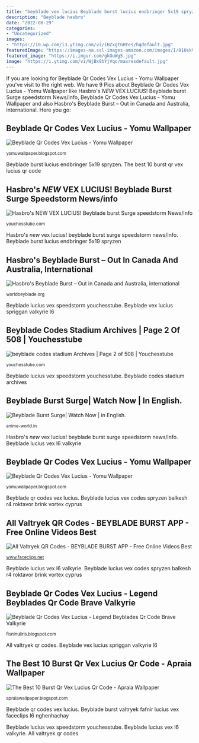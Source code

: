```yaml
---
title: "beyblade vex lucius Beyblade burst lucius endbringer 5x19 spryzen"
description: "Beyblade hasbro"
date: "2022-08-29"
categories:
- "Uncategorized"
images:
- "https://i0.wp.com/i3.ytimg.com/vi/iHZxgtGHtes/hqdefault.jpg"
featuredImage: "https://images-na.ssl-images-amazon.com/images/I/81UskVxZ9jL._AC_SL1500_.jpg"
featured_image: "https://i.imgur.com/gkOuWg5.jpg"
image: "https://i.ytimg.com/vi/WjBx9bYjVqo/maxresdefault.jpg"
---
```


If you are looking for Beyblade Qr Codes Vex Lucius - Yomu Wallpaper you've visit to the right web. We have 9 Pics about Beyblade Qr Codes Vex Lucius - Yomu Wallpaper like Hasbro&#039;s *NEW* VEX LUCIUS! Beyblade burst Surge speedstorm News/info, Beyblade Qr Codes Vex Lucius - Yomu Wallpaper and also Hasbro&#039;s Beyblade Burst – Out in Canada and Australia, international. Here you go:

## Beyblade Qr Codes Vex Lucius - Yomu Wallpaper

![Beyblade Qr Codes Vex Lucius - Yomu Wallpaper](https://i.ytimg.com/vi/2_CY0vzsaB8/maxresdefault.jpg "Beyblade qr codes vex lucius")

<small>yomuwallpaper.blogspot.com</small>

Beyblade burst lucius endbringer 5x19 spryzen. The best 10 burst qr vex lucius qr code

## Hasbro&#039;s *NEW* VEX LUCIUS! Beyblade Burst Surge Speedstorm News/info

![Hasbro&#039;s *NEW* VEX LUCIUS! Beyblade burst Surge speedstorm News/info](https://i.ytimg.com/vi/WjBx9bYjVqo/maxresdefault.jpg "Beyblade hasbro")

<small>youchesstube.com</small>

Hasbro&#039;s *new* vex lucius! beyblade burst surge speedstorm news/info. Beyblade burst lucius endbringer 5x19 spryzen

## Hasbro&#039;s Beyblade Burst – Out In Canada And Australia, International

![Hasbro&#039;s Beyblade Burst – Out in Canada and Australia, international](https://images-na.ssl-images-amazon.com/images/I/81UskVxZ9jL._AC_SL1500_.jpg "Beyblade hasbro")

<small>worldbeyblade.org</small>

Beyblade lucius vex speedstorm youchesstube. Beyblade vex lucius spriggan valkyrie l6

## Beyblade Codes Stadium Archives | Page 2 Of 508 | Youchesstube

![beyblade codes stadium Archives | Page 2 of 508 | Youchesstube](https://i.ytimg.com/vi/_XN5SxMhAgg/maxresdefault.jpg "Beyblade burst valtryek fafnir lucius vex faceclips l6 nghenhachay")

<small>youchesstube.com</small>

Beyblade lucius vex speedstorm youchesstube. Beyblade codes stadium archives

## Beyblade Burst Surge| Watch Now | In English.

![Beyblade Burst Surge| Watch Now | in English.](https://i.imgur.com/gkOuWg5.jpg "Beyblade qr codes vex lucius")

<small>anime-world.in</small>

Hasbro&#039;s *new* vex lucius! beyblade burst surge speedstorm news/info. Beyblade lucius vex l6 valkyrie

## Beyblade Qr Codes Vex Lucius - Yomu Wallpaper

![Beyblade Qr Codes Vex Lucius - Yomu Wallpaper](https://i.pinimg.com/474x/a4/cf/70/a4cf70cc4a2964846efea6e55439f28d.jpg "Beyblade vex lucius spriggan valkyrie l6")

<small>yomuwallpaper.blogspot.com</small>

Beyblade qr codes vex lucius. Beyblade lucius vex codes spryzen balkesh r4 roktavor brink vortex cyprus

## All Valtryek QR Codes - BEYBLADE BURST APP - Free Online Videos Best

![All Valtryek QR Codes - BEYBLADE BURST APP - Free Online Videos Best](https://www.faceclips.net/image/sE1KouHcLtw/mqdefault.jpg "Beyblade codes stadium archives")

<small>www.faceclips.net</small>

Beyblade lucius vex l6 valkyrie. Beyblade lucius vex codes spryzen balkesh r4 roktavor brink vortex cyprus

## Beyblade Qr Codes Vex Lucius - Legend Beyblades Qr Code Brave Valkyrie

![Beyblade Qr Codes Vex Lucius - Legend Beyblades Qr Code Brave Valkyrie](https://lh6.googleusercontent.com/proxy/CaUwRoplP5Ok-FWi_8UDW60i2otwJrTD4wyJcutlnGXw7iDUO1teL3-PtR1etftijGQp3HIkw5wNXvOC1LkoY_Kdg0JTT2NS=w1200-h630-pd "Beyblade qr codes vex lucius")

<small>fisninuliris.blogspot.com</small>

All valtryek qr codes. Beyblade vex lucius spriggan valkyrie l6

## The Best 10 Burst Qr Vex Lucius Qr Code - Apraia Wallpaper

![The Best 10 Burst Qr Vex Lucius Qr Code - Apraia Wallpaper](https://i0.wp.com/i3.ytimg.com/vi/iHZxgtGHtes/hqdefault.jpg "Beyblade burst surge| watch now")

<small>apraiawallpaper.blogspot.com</small>

Beyblade qr codes vex lucius. Beyblade burst valtryek fafnir lucius vex faceclips l6 nghenhachay

Beyblade lucius vex speedstorm youchesstube. Beyblade lucius vex l6 valkyrie. All valtryek qr codes
